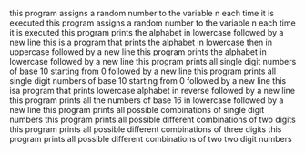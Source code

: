 this program assigns a random number to the variable n each time it is executed
this program assigns a random number to the variable n each time it is executed
this program prints the alphabet in lowercase followed by a new line
this is a program that prints the alphabet in lowercase then in uppercase followed by a new line
this program prints the alphabet in lowercase followed by a new line
this program prints all single digit numbers of base 10 starting from 0 followed by a new line
this program prints all single digit numbers of base 10 starting from 0 followed by a new line
this isa program that prints lowercase alphabet in reverse followed by a new line
this program prints all the numbers of base 16 in lowercase followed by a new line
this program prints all possible combinations of single digit numbers
this program prints all possible different combinations of two digits
this program prints all possible different combinations of three digits
this program prints all possible different combinations of two two digit numbers
